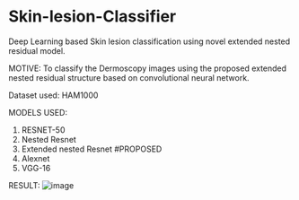 # Skin-lesion-Classifier
Deep Learning based Skin lesion classification using novel extended nested residual model.

MOTIVE:
To classify the Dermoscopy images using the proposed extended nested residual structure based on convolutional neural network.

Dataset used: HAM1000

MODELS USED:
1. RESNET-50
2. Nested Resnet
3. Extended nested Resnet #PROPOSED
4. Alexnet
5. VGG-16

RESULT:
![image](https://user-images.githubusercontent.com/112458855/213107343-903236a3-ea44-462d-aac3-a514907d8eea.png)

